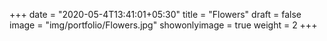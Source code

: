 +++
date = "2020-05-4T13:41:01+05:30"
title = "Flowers"
draft = false
image = "img/portfolio/Flowers.jpg"
showonlyimage = true
weight = 2
+++
